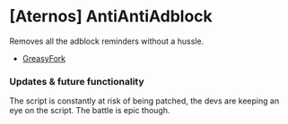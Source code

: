 # [Aternos] AntiAntiAdblock

Removes all the adblock reminders without a hussle.

* [GreasyFork](https://greasyfork.org/en/scripts/436701-aternos-no-adblock-reminders)

### Updates & future functionality

The script is constantly at risk of being patched, the devs are keeping an eye on the script. The battle is epic though.
